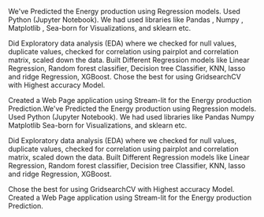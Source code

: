 We've Predicted the Energy production using Regression models. Used Python (Jupyter Notebook). We had used libraries like Pandas , Numpy , Matplotlib , Sea-born for Visualizations, and sklearn etc.

Did Exploratory data analysis (EDA) where we checked for null values, duplicate values, checked for correlation using pairplot and correlation matrix, scaled down the data. Built Different Regression models like Linear Regression, Random forest classifier, Decision tree Classifier, KNN, lasso and ridge Regression, XGBoost. Chose the best for using GridsearchCV with Highest accuracy Model.

Created a Web Page application using Stream-lit for the Energy production Prediction.We've Predicted the Energy production using Regression models. Used Python (Jupyter Notebook). We had used libraries like Pandas Numpy Matplotlib Sea-born for Visualizations, and sklearn etc.

Did Exploratory data analysis (EDA) where we checked for null values, duplicate values, checked for correlation using pairplot and correlation matrix, scaled down the data. Built Different Regression models like Linear Regression, Random forest classifier, Decision tree Classifier, KNN, lasso and ridge Regression, XGBoost.

Chose the best for using GridsearchCV with Highest accuracy Model. Created a Web Page application using Stream-lit for the Energy production Prediction.

